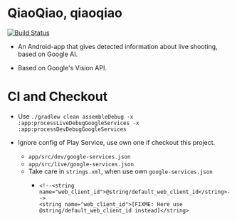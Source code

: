 # QiaoQiao, qiaoqiao

[![Build Status](https://travis-ci.org/XinyueZ/qiaoqiao.svg?branch=master)](https://travis-ci.org/XinyueZ/qiaoqiao)

- An Android-app that gives detected information about live shooting, based on Google AI.

- Based on Google's Vision API.

# CI and Checkout

- Use ```./gradlew clean assembleDebug -x :app:processLiveDebugGoogleServices -x :app:processDevDebugGoogleServices```

- Ignore config of Play Service, use own one if checkout this project.
    - ```app/src/dev/google-services.json```
    - ```app/src/live/google-services.json```
    - Take care in ```strings.xml```, when use own ```google-services.json```
        -     <!--<string name="web_client_id">@string/default_web_client_id</string>-->
              <string name="web_client_id">[FIXME: Here use @string/default_web_client_id instead]</string>
            
        

 

